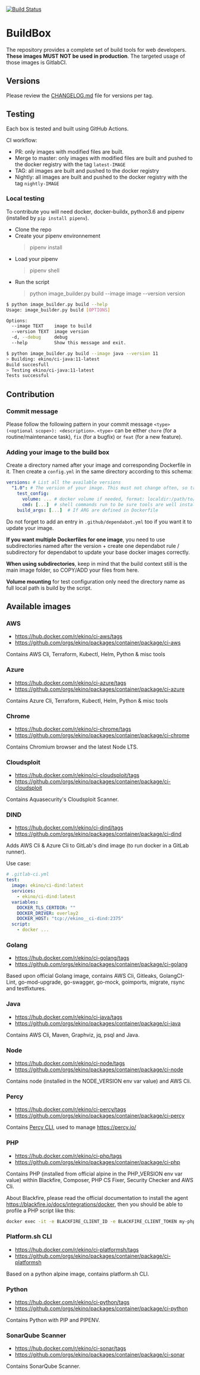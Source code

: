 [![Build Status](https://github.com/ekino/docker-buildbox/actions/workflows/build.yml/badge.svg?branch=master)](https://github.com/ekino/docker-buildbox/actions?query=branch%3Amaster)

# BuildBox

The repository provides a complete set of build tools for web developers. **These
images MUST NOT be used in production**. The targeted usage of those images is GitlabCI.

## Versions

Please review the [CHANGELOG.md](CHANGELOG.md) file for versions per tag.

## Testing

Each box is tested and built using GitHub Actions.

CI workflow:
 - PR: only images with modified files are built.
 - Merge to master: only images with modified files are built and pushed to the docker registry with the tag `latest-IMAGE`
 - TAG: all images are built and pushed to the docker registry
 - Nightly: all images are built and pushed to the docker registry with the tag `nightly-IMAGE`

### Local testing

To contribute you will need docker, docker-buildx, python3.6 and pipenv (installed by `pip install pipenv`).

- Clone the repo
- Create your pipenv environnement
  > pipenv install
- Load your pipenv
  > pipenv shell
- Run the script
  > python image_builder.py build --image image --version version

``` bash
$ python image_builder.py build --help
Usage: image_builder.py build [OPTIONS]

Options:
  --image TEXT    image to build
  --version TEXT  image version
  -d, --debug     debug
  --help          Show this message and exit.
```

``` bash
$ python image_builder.py build --image java --version 11
> Building: ekino/ci-java:11-latest
Build succesfull
> Testing ekino/ci-java:11-latest
Tests successful
```

## Contribution

### Commit message
Please follow the following pattern in your commit message `<type>(<optional scope>): <description>`.
`<type>` can be either `chore` (for a routine/maintenance task), `fix` (for a bugfix) or `feat` (for a new feature).

### Adding your image to the build box

Create a directory named after your image and corresponding Dockerfile in it. Then create a `config.yml` in the same directory according to this schema:

```yaml
versions: # List all the available versions
  "1.0": # The version of your image. This must not change often, so try using major version if possible, or else minor.
    test_config:
      volume: ... # docker volume if needed, format: localdir:/path/to/mount
      cmd: [...]  # shell commands run to be sure tools are well installed
    build_args: [...]  # If ARG are defined in Dockerfile
```

Do not forget to add an entry in `.github/dependabot.yml` too if you want it to update your image.

**If you want multiple Dockerfiles for one image**, you need to use subdirectories named after the version + create one dependabot rule / subdirectory for dependabot to update your base docker images correctly.

**When using subdirectories**, keep in mind that the build context still is the main image folder, so COPY/ADD your files from here.

**Volume mounting** for test configuration only need the directory name as full local path is build by the script.

## Available images

### AWS
- https://hub.docker.com/r/ekino/ci-aws/tags
- https://github.com/orgs/ekino/packages/container/package/ci-aws

Contains AWS Cli, Terraform, Kubectl, Helm, Python & misc tools

### Azure
- https://hub.docker.com/r/ekino/ci-azure/tags
- https://github.com/orgs/ekino/packages/container/package/ci-azure

Contains Azure Cli, Terraform, Kubectl, Helm, Python & misc tools

### Chrome
- https://hub.docker.com/r/ekino/ci-chrome/tags
- https://github.com/orgs/ekino/packages/container/package/ci-chrome

Contains Chromium browser and the latest Node LTS.

### Cloudsploit
- https://hub.docker.com/r/ekino/ci-cloudsploit/tags
- https://github.com/orgs/ekino/packages/container/package/ci-cloudsploit

Contains Aquasecurity's Cloudsploit Scanner.

### DIND
- https://hub.docker.com/r/ekino/ci-dind/tags
- https://github.com/orgs/ekino/packages/container/package/ci-dind

Adds AWS Cli & Azure Cli to GitLab's dind image (to run docker in a GitLab runner).

Use case:
```yaml
# .gitlab-ci.yml
test:
  image: ekino/ci-dind:latest
  services:
    - ekino/ci-dind:latest
  variables:
    DOCKER_TLS_CERTDIR: ""
    DOCKER_DRIVER: overlay2
    DOCKER_HOST: "tcp://ekino__ci-dind:2375"
  script:
    - docker ...
```

### Golang
- https://hub.docker.com/r/ekino/ci-golang/tags
- https://github.com/orgs/ekino/packages/container/package/ci-golang

Based upon official Golang image, contains AWS Cli, Gitleaks, GolangCI-Lint, go-mod-upgrade, go-swagger, go-mock, goimports, migrate, rsync and testfixtures.

### Java
- https://hub.docker.com/r/ekino/ci-java/tags
- https://github.com/orgs/ekino/packages/container/package/ci-java

Contains AWS Cli, Maven, Graphviz, jq, psql and Java.

### Node
- https://hub.docker.com/r/ekino/ci-node/tags
- https://github.com/orgs/ekino/packages/container/package/ci-node

Contains node (installed in the NODE_VERSION env var value) and AWS Cli.

### Percy
- https://hub.docker.com/r/ekino/ci-percy/tags
- https://github.com/orgs/ekino/packages/container/package/ci-percy

Contains [Percy CLI](https://docs.percy.io/docs/cli-overview), used to manage https://percy.io/

### PHP
- https://hub.docker.com/r/ekino/ci-php/tags
- https://github.com/orgs/ekino/packages/container/package/ci-php

Contains PHP (installed from official alpine in the PHP_VERSION env var value) within Blackfire, Composer, PHP CS Fixer, Security Checker and AWS Cli.

About Blackfire, please read the official documentation to install the agent https://blackfire.io/docs/integrations/docker, then you should be able to profile a PHP script like this:

```bash
docker exec -it -e BLACKFIRE_CLIENT_ID -e BLACKFIRE_CLIENT_TOKEN my-php-container blackfire run bin/console app:foo:bar
```

### Platform.sh CLI
- https://hub.docker.com/r/ekino/ci-platformsh/tags
- https://github.com/orgs/ekino/packages/container/package/ci-platformsh

Based on a python alpine image, contains platform.sh CLI.

### Python
- https://hub.docker.com/r/ekino/ci-python/tags
- https://github.com/orgs/ekino/packages/container/package/ci-python

Contains Python with PIP and PIPENV.

### SonarQube Scanner
- https://hub.docker.com/r/ekino/ci-sonar/tags
- https://github.com/orgs/ekino/packages/container/package/ci-sonar

Contains SonarQube Scanner.
